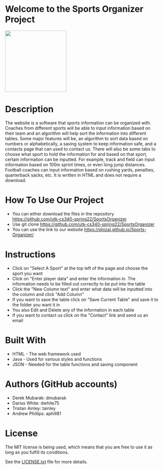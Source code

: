 # Welcome to the Sports Organizer Project

<img src="https://github.com/utk-cs340-spring22/SportsOrganizer/blob/main/img/Sports%20Organizer.jpg" width="200" height="200">

# Description

The website is a software that sports information can be organized with. Coaches from different sports will be able to input information based on their team and an algorithm will help sort the information into different tables. Some major features will be, an algorithm to sort data based on numbers or alphabetically, a saving system to keep information safe, and a contacts page that can used to contact us. There will also be some tabs to choose what sport to hold the information for and based on that sport, certain information can be inputted. For example, track and field can input information based on 100m sprint times, or even long jump distances. Football coaches can input information based on rushing yards, penalties, quarterback sacks, etc. It is written in HTML and does not require a download.

# How To Use Our Project

- You can either download the files in the repository https://github.com/utk-cs340-spring22/SportsOrganizer
- Use git clone https://github.com/utk-cs340-spring22/SportsOrganizer
- You can use the link to our website https://phizal.github.io/Sports-Organizer/

# Instructions

- Click on "Select A Sport" at the top left of the page and choose the sport you want
- Click on "Enter player data" and enter the information in.
  The information needs to be filled out correctly to be put into the table
- Click the "New Column text" and enter what data will be inputted into the column and click "Add Column"
- If you want to save the table click on "Save Current Table" and save it to the folder you want it in
- You also Edit and Delete any of the information in each table
- If you want to contact us click on the "Contact" link and send us an email

# Built With

- HTML - The web framework used
- Java - Used for various styles and functions
- JSON - Needed for the table functions and saving component 

# Authors (GitHub accounts)

- Derek Mubarak: dmubarak
- Darius White: dwhite75
- Tristan Ainley: tainley
- Andrew Phillips: aphill81

# License

The MIT license is being used, which means that you are free to use it as long as you fulfill its conditions.

See the [LICENSE.txt](LICENSE.txt) file for more details.
